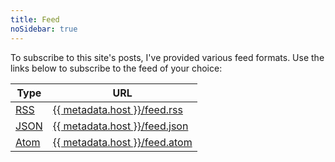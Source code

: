 ```yaml
---
title: Feed
noSidebar: true
---
```


To subscribe to this site's posts, I've provided various feed formats. Use the links below to subscribe to the feed of your choice:

| Type                                                  | URL                                         |
| ----------------------------------------------------- | ------------------------------------------- |
| [RSS](https://cyber.harvard.edu/rss/rss.html)         | [{{ metadata.host }}/feed.rss](/feed.rss)   |
| [JSON](https://www.jsonfeed.org/)                     | [{{ metadata.host }}/feed.json](/feed.json) |
| [Atom](https://datatracker.ietf.org/doc/html/rfc4287) | [{{ metadata.host }}/feed.atom](/feed.atom) |
